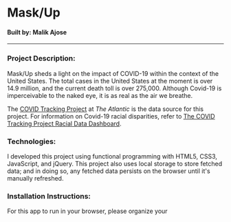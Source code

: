 # Mask/Up
#### Built by: Malik Ajose

---

### Project Description:
Mask/Up sheds a light on the impact of COVID-19 within the context of the United States. The total cases in the United States at the moment is over 14.9 million, and the current death toll is over 275,000. Although Covid-19 is imperceivable to the naked eye, it is as real as the air we breathe.

The [COVID Tracking Project](https://covidtracking.com/data) at *The Atlantic* is the data source for this project.
For information on Covid-19 racial disparities, refer to [The COVID Tracking Project Racial Data Dashboard](https://covidtracking.com/race/dashboard).

### Technologies:
I developed this project using functional programming with HTML5, CSS3, JavaScript, and jQuery. This project also uses local storage to store fetched data; and in doing so, any fetched data persists on the browser until it's manually refreshed.

### Installation Instructions:
For this app to run in your browser, please organize your <script> in the HTML file as shown below:
  
            `<script
	          src="https://cdnjs.cloudflare.com/ajax/libs/jquery/3.5.1/jquery.min.js"
	          integrity="sha512-bLT0Qm9VnAYZDflyKcBaQ2gg0hSYNQrJ8RilYldYQ1FxQYoCLtUjuuRuZo+fjqhx/qtq/1itJ0C2ejDxltZVFg=="
	          crossorigin="anonymous"></script>
	          <script src="./quotes.js"></script>
	          <script src="./app.js"></script>
	          <script src="./handler.js"></script>
        </body>
    </html>`

